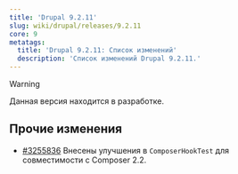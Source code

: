 ```yaml
---
title: 'Drupal 9.2.11'
slug: wiki/drupal/releases/9.2.11
core: 9
metatags:
  title: 'Drupal 9.2.11: Список изменений'
  description: 'Список изменений Drupal 9.2.11.'
---
```


> [!WARNING]
> Данная версия находится в разработке.

## Прочие изменения

* [#3255836](https://www.drupal.org/node/3255836) Внесены улучшения в `ComposerHookTest` для совместимости с Composer
  2.2.